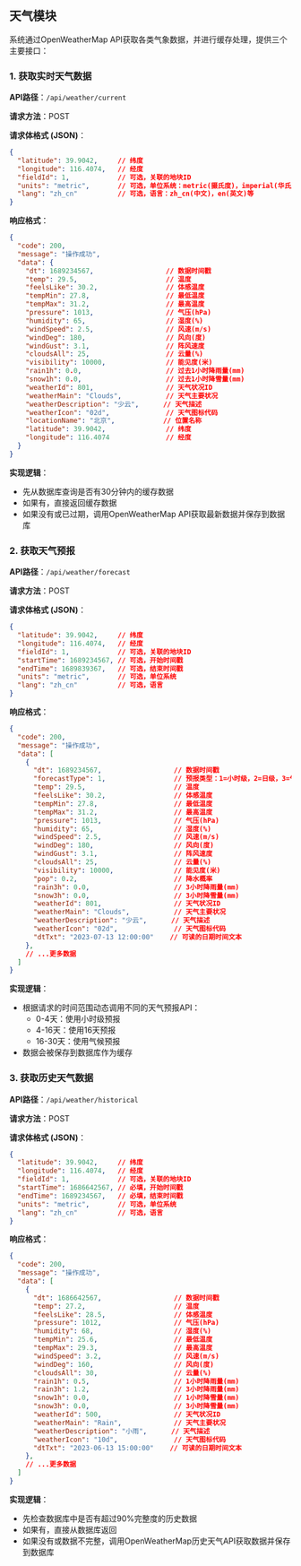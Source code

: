 ## 天气模块

系统通过OpenWeatherMap API获取各类气象数据，并进行缓存处理，提供三个主要接口：

### 1. 获取实时天气数据

**API路径**：`/api/weather/current`

**请求方法**：POST

**请求体格式 (JSON)**：
```json
{
  "latitude": 39.9042,     // 纬度
  "longitude": 116.4074,   // 经度
  "fieldId": 1,            // 可选，关联的地块ID
  "units": "metric",       // 可选，单位系统：metric(摄氏度)，imperial(华氏度)
  "lang": "zh_cn"          // 可选，语言：zh_cn(中文)，en(英文)等
}
```

**响应格式**：
```json
{
  "code": 200,
  "message": "操作成功",
  "data": {
    "dt": 1689234567,                  // 数据时间戳
    "temp": 29.5,                      // 温度
    "feelsLike": 30.2,                 // 体感温度
    "tempMin": 27.8,                   // 最低温度
    "tempMax": 31.2,                   // 最高温度
    "pressure": 1013,                  // 气压(hPa)
    "humidity": 65,                    // 湿度(%)
    "windSpeed": 2.5,                  // 风速(m/s)
    "windDeg": 180,                    // 风向(度)
    "windGust": 3.1,                   // 阵风速度
    "cloudsAll": 25,                   // 云量(%)
    "visibility": 10000,               // 能见度(米)
    "rain1h": 0.0,                     // 过去1小时降雨量(mm)
    "snow1h": 0.0,                     // 过去1小时降雪量(mm)
    "weatherId": 801,                  // 天气状况ID
    "weatherMain": "Clouds",           // 天气主要状况
    "weatherDescription": "少云",      // 天气描述
    "weatherIcon": "02d",              // 天气图标代码
    "locationName": "北京",            // 位置名称
    "latitude": 39.9042,               // 纬度
    "longitude": 116.4074              // 经度
  }
}
```

**实现逻辑**：
- 先从数据库查询是否有30分钟内的缓存数据
- 如果有，直接返回缓存数据
- 如果没有或已过期，调用OpenWeatherMap API获取最新数据并保存到数据库

### 2. 获取天气预报

**API路径**：`/api/weather/forecast`

**请求方法**：POST

**请求体格式 (JSON)**：
```json
{
  "latitude": 39.9042,     // 纬度
  "longitude": 116.4074,   // 经度
  "fieldId": 1,            // 可选，关联的地块ID
  "startTime": 1689234567, // 可选，开始时间戳
  "endTime": 1689839367,   // 可选，结束时间戳
  "units": "metric",       // 可选，单位系统
  "lang": "zh_cn"          // 可选，语言
}
```

**响应格式**：
```json
{
  "code": 200,
  "message": "操作成功",
  "data": [
    {
      "dt": 1689234567,                  // 数据时间戳
      "forecastType": 1,                 // 预报类型：1=小时级，2=日级，3=气候级
      "temp": 29.5,                      // 温度
      "feelsLike": 30.2,                 // 体感温度
      "tempMin": 27.8,                   // 最低温度
      "tempMax": 31.2,                   // 最高温度
      "pressure": 1013,                  // 气压(hPa)
      "humidity": 65,                    // 湿度(%)
      "windSpeed": 2.5,                  // 风速(m/s)
      "windDeg": 180,                    // 风向(度)
      "windGust": 3.1,                   // 阵风速度
      "cloudsAll": 25,                   // 云量(%)
      "visibility": 10000,               // 能见度(米)
      "pop": 0.2,                        // 降水概率
      "rain3h": 0.0,                     // 3小时降雨量(mm)
      "snow3h": 0.0,                     // 3小时降雪量(mm)
      "weatherId": 801,                  // 天气状况ID
      "weatherMain": "Clouds",           // 天气主要状况
      "weatherDescription": "少云",      // 天气描述
      "weatherIcon": "02d",              // 天气图标代码
      "dtTxt": "2023-07-13 12:00:00"    // 可读的日期时间文本
    },
    // ...更多数据
  ]
}
```

**实现逻辑**：
- 根据请求的时间范围动态调用不同的天气预报API：
  - 0-4天：使用小时级预报
  - 4-16天：使用16天预报
  - 16-30天：使用气候预报
- 数据会被保存到数据库作为缓存

### 3. 获取历史天气数据

**API路径**：`/api/weather/historical`

**请求方法**：POST

**请求体格式 (JSON)**：
```json
{
  "latitude": 39.9042,     // 纬度
  "longitude": 116.4074,   // 经度
  "fieldId": 1,            // 可选，关联的地块ID
  "startTime": 1686642567, // 必填，开始时间戳
  "endTime": 1689234567,   // 必填，结束时间戳
  "units": "metric",       // 可选，单位系统
  "lang": "zh_cn"          // 可选，语言
}
```

**响应格式**：
```json
{
  "code": 200,
  "message": "操作成功",
  "data": [
    {
      "dt": 1686642567,                  // 数据时间戳
      "temp": 27.2,                      // 温度
      "feelsLike": 28.5,                 // 体感温度
      "pressure": 1012,                  // 气压(hPa)
      "humidity": 68,                    // 湿度(%)
      "tempMin": 25.6,                   // 最低温度
      "tempMax": 29.3,                   // 最高温度
      "windSpeed": 3.2,                  // 风速(m/s)
      "windDeg": 160,                    // 风向(度)
      "cloudsAll": 30,                   // 云量(%)
      "rain1h": 0.5,                     // 1小时降雨量(mm)
      "rain3h": 1.2,                     // 3小时降雨量(mm)
      "snow1h": 0.0,                     // 1小时降雪量(mm)
      "snow3h": 0.0,                     // 3小时降雪量(mm)
      "weatherId": 500,                  // 天气状况ID
      "weatherMain": "Rain",             // 天气主要状况
      "weatherDescription": "小雨",      // 天气描述
      "weatherIcon": "10d",              // 天气图标代码
      "dtTxt": "2023-06-13 15:00:00"    // 可读的日期时间文本
    },
    // ...更多数据
  ]
}
```

**实现逻辑**：
- 先检查数据库中是否有超过90%完整度的历史数据
- 如果有，直接从数据库返回
- 如果没有或数据不完整，调用OpenWeatherMap历史天气API获取数据并保存到数据库